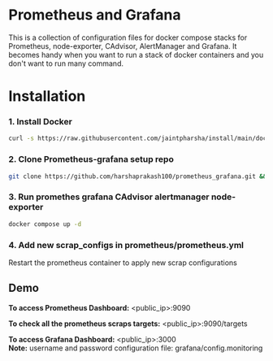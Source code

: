 
# Prometheus and Grafana
This is a collection of configuration files for docker compose stacks for Prometheus, node-exporter, CAdvisor, AlertManager and Grafana.
It becomes handy when you want to run a stack of docker containers and you don't want to run many command.

# Installation

### 1. Install Docker
```bash
curl -s https://raw.githubusercontent.com/jaintpharsha/install/main/docker | sudo bash
```
### 2. Clone Prometheus-grafana setup repo 
```bash
git clone https://github.com/harshaprakash100/prometheus_grafana.git && cd ./prometheus_grafana
```

### 3. Run promethes grafana CAdvisor alertmanager node-exporter
```bash    
docker compose up -d 
```
### 4. Add new scrap_configs in prometheus/prometheus.yml
   Restart the prometheus container to apply new scrap configurations

## Demo

**To access Prometheus Dashboard:** <public_ip>:9090
    
**To check all the prometheus scraps targets:** <public_ip>:9090/targets 
    
**To access Grafana Dashboard:** <public_ip>:3000 <br/>
  **Note:** username and password configuration file: grafana/config.monitoring
